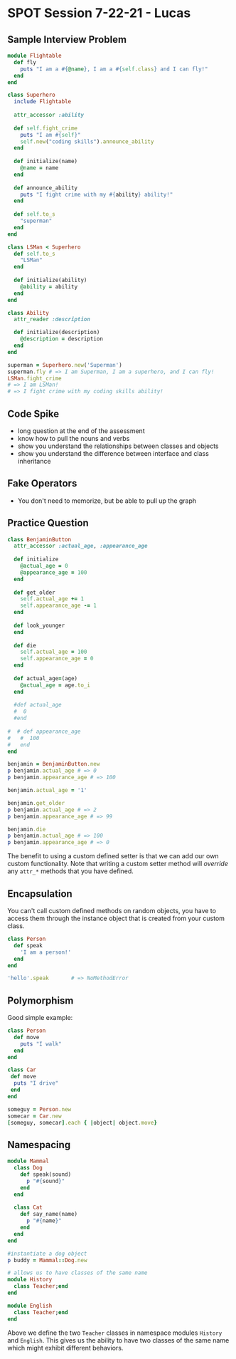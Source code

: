 # SPOT Session 7-22-21 - Lucas

## Sample Interview Problem

```ruby
module Flightable  
  def fly
    puts "I am a #{@name}, I am a #{self.class} and I can fly!"
  end
end

class Superhero
  include Flightable 
  
  attr_accessor :ability
  
  def self.fight_crime
    puts "I am #{self}"
    self.new("coding skills").announce_ability
  end
  
  def initialize(name)
    @name = name
  end
  
  def announce_ability
    puts "I fight crime with my #{ability} ability!"
  end
  
  def self.to_s
    "superman"
  end
end

class LSMan < Superhero 
  def self.to_s
    "LSMan"
  end
  
  def initialize(ability)
    @ability = ability
  end
end

class Ability
  attr_reader :description

  def initialize(description)
    @description = description
  end
end

superman = Superhero.new('Superman')
superman.fly # => I am Superman, I am a superhero, and I can fly!
LSMan.fight_crime 
# => I am LSMan!
# => I fight crime with my coding skills ability!
```

## Code Spike

- long question at the end of the assessment
- know how to pull the nouns and verbs
- show you understand the relationships between classes and objects
- show you understand the difference between interface and class inheritance

## Fake Operators

- You don't need to memorize, but be able to pull up the graph

## Practice Question

```ruby
class BenjaminButton
  attr_accessor :actual_age, :appearance_age
  
  def initialize
    @actual_age = 0
    @appearance_age = 100
  end
  
  def get_older
    self.actual_age += 1
    self.appearance_age -= 1
  end
  
  def look_younger
  end
  
  def die
    self.actual_age = 100
    self.appearance_age = 0
  end
  
  def actual_age=(age)
    @actual_age = age.to_i
  end
  
  #def actual_age 
  #  0
  #end
  
#  # def appearance_age
#   #  100
#   end
end

benjamin = BenjaminButton.new
p benjamin.actual_age # => 0
p benjamin.appearance_age # => 100

benjamin.actual_age = '1'

benjamin.get_older
p benjamin.actual_age # => 2
p benjamin.appearance_age # => 99

benjamin.die
p benjamin.actual_age # => 100
p benjamin.appearance_age # => 0
```

The benefit to using a custom defined setter is that we can add our own custom functionality. Note that writing a custom setter method will _override_ any `attr_*` methods that you have defined.

## Encapsulation

You can't call custom defined methods on random objects, you have to access them through the instance object that is created from your custom class.

```ruby
class Person
  def speak
    'I am a person!'
  end
end

'hello'.speak       # => NoMethodError
```

## Polymorphism

Good simple example:

```ruby
class Person
  def move
    puts "I walk"
  end
end

class Car
 def move
  puts "I drive"
 end
end

someguy = Person.new
somecar = Car.new
[someguy, somecar].each { |object| object.move}
```

## Namespacing

```ruby
module Mammal
  class Dog
    def speak(sound)
      p "#{sound}"
    end
  end
  
  class Cat
    def say_name(name)
      p "#{name}"
    end 
  end 
end 

#instantiate a dog object
p buddy = Mammal::Dog.new

# allows us to have classes of the same name
module History
  class Teacher;end
end 

module English
  class Teacher;end
end
```

Above we define the two `Teacher` classes in namespace modules `History` and `English`. This gives us the ability to have two classes of the same name which might exhibit different behaviors.
